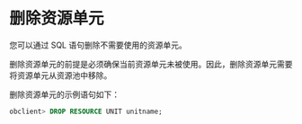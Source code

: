 删除资源单元 
===========================

您可以通过 SQL 语句删除不需要使用的资源单元。

删除资源单元的前提是必须确保当前资源单元未被使用。因此，删除资源单元需要将资源单元从资源池中移除。

删除资源单元的示例语句如下：

```sql
obclient> DROP RESOURCE UNIT unitname;
```



